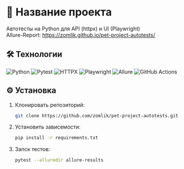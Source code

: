 # 🚀 Название проекта  
Автотесты на Python для API (httpx) и UI (Playwright)  
Allure-Report: https://zomlik.github.io/pet-project-autotests/

## 🛠 Технологии
![Python](https://img.shields.io/badge/Python-3776AB?style=for-the-badge&logo=python&logoColor=white)
![Pytest](https://img.shields.io/badge/Pytest-0A9EDC?style=for-the-badge&logo=pytest&logoColor=white)
![HTTPX](https://img.shields.io/badge/HTTPX-00A98F?style=for-the-badge&logo=python&logoColor=white)
![Playwright](https://img.shields.io/badge/Playwright-2EAD33?style=for-the-badge&logo=playwright&logoColor=white)
![Allure](https://img.shields.io/badge/Allure-FF6A00?style=for-the-badge&logo=allure&logoColor=white)
![GitHub Actions](https://img.shields.io/badge/GitHub_Actions-2088FF?style=for-the-badge&logo=github-actions&logoColor=white)

## ⚙️ Установка
1. Клонировать репозиторий:  
   ```bash
   git clone https://github.com/zomlik/pet-project-autotests.git
   ```
2. Установить зависемости:
   ```bash
   pip install -r requirements.txt
   ```
3. Запск тестов:
    ```bash
   pytest --alluredir allure-results
   ```
